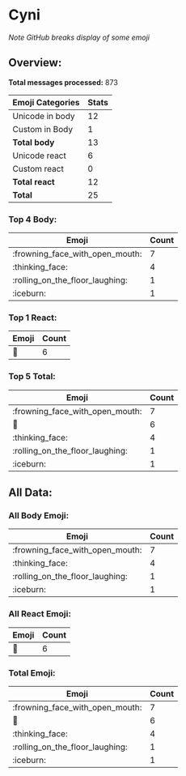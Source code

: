 # Cyni

*Note GitHub breaks display of some emoji*

## Overview:

**Total messages processed:** 873

Emoji Categories | Stats
-------|--------
Unicode in body | 12
Custom in Body | 1
**Total body** | 13
Unicode react | 6
Custom react | 0
**Total react** | 12
**Total** | 25

### Top 4 Body:

Emoji | Count
-------|--------
:frowning_face_with_open_mouth: | 7
:thinking_face: | 4
:rolling_on_the_floor_laughing: | 1
:iceburn: | 1

### Top 1 React:

Emoji | Count
-------|--------
💬 | 6

### Top 5 Total:

Emoji | Count
-------|--------
:frowning_face_with_open_mouth: | 7
💬 | 6
:thinking_face: | 4
:rolling_on_the_floor_laughing: | 1
:iceburn: | 1

## All Data:

### All Body Emoji:

Emoji | Count
-------|--------
:frowning_face_with_open_mouth: | 7
:thinking_face: | 4
:rolling_on_the_floor_laughing: | 1
:iceburn: | 1

### All React Emoji:

Emoji | Count
-------|--------
💬 | 6

### Total Emoji:

Emoji | Count
-------|--------
:frowning_face_with_open_mouth: | 7
💬 | 6
:thinking_face: | 4
:rolling_on_the_floor_laughing: | 1
:iceburn: | 1

